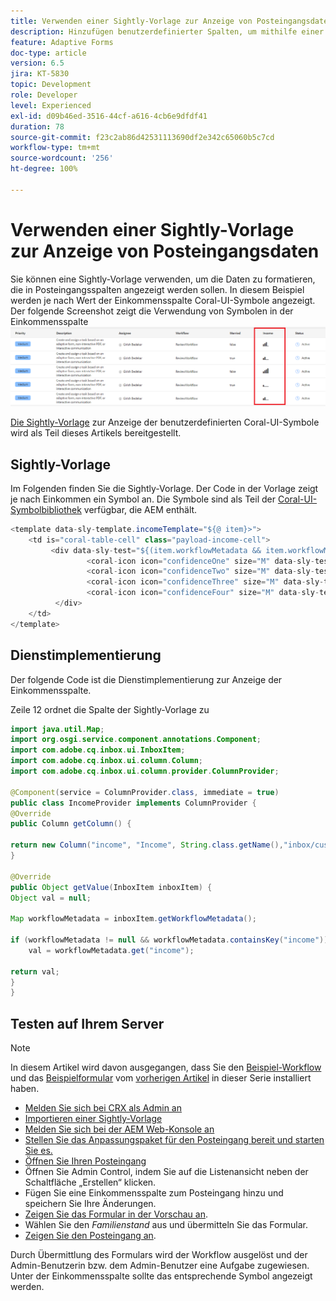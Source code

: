 ```yaml
---
title: Verwenden einer Sightly-Vorlage zur Anzeige von Posteingangsdaten
description: Hinzufügen benutzerdefinierter Spalten, um mithilfe einer Sightly-Vorlage zusätzliche Daten aus einem Workflow anzuzeigen
feature: Adaptive Forms
doc-type: article
version: 6.5
jira: KT-5830
topic: Development
role: Developer
level: Experienced
exl-id: d09b46ed-3516-44cf-a616-4cb6e9dfdf41
duration: 78
source-git-commit: f23c2ab86d42531113690df2e342c65060b5c7cd
workflow-type: tm+mt
source-wordcount: '256'
ht-degree: 100%

---
```


# Verwenden einer Sightly-Vorlage zur Anzeige von Posteingangsdaten

Sie können eine Sightly-Vorlage verwenden, um die Daten zu formatieren, die in Posteingangsspalten angezeigt werden sollen. In diesem Beispiel werden je nach Wert der Einkommensspalte Coral-UI-Symbole angezeigt. Der folgende Screenshot zeigt die Verwendung von Symbolen in der Einkommensspalte
![income-icons](assets/income-column.PNG)

[Die Sightly-Vorlage](assets/sightly-template.zip) zur Anzeige der benutzerdefinierten Coral-UI-Symbole wird als Teil dieses Artikels bereitgestellt.

## Sightly-Vorlage

Im Folgenden finden Sie die Sightly-Vorlage. Der Code in der Vorlage zeigt je nach Einkommen ein Symbol an. Die Symbole sind als Teil der [Coral-UI-Symbolbibliothek](https://helpx.adobe.com/de/experience-manager/6-3/sites/developing/using/reference-materials/coral-ui/coralui3/Coral.Icon.html#availableIcons) verfügbar, die AEM enthält.

```java
<template data-sly-template.incomeTemplate="${@ item}>">
    <td is="coral-table-cell" class="payload-income-cell">
         <div data-sly-test="${(item.workflowMetadata && item.workflowMetadata.income)}" data-sly-set.income ="${item.workflowMetadata.income}">
                 <coral-icon icon="confidenceOne" size="M" data-sly-test="${income >=0 && income <10000}"></coral-icon>
                 <coral-icon icon="confidenceTwo" size="M" data-sly-test="${income >=10000 && income <100000}"></coral-icon>
                 <coral-icon icon="confidenceThree" size="M" data-sly-test="${income >=100000 && income <500000}"></coral-icon>
                 <coral-icon icon="confidenceFour" size="M" data-sly-test="${income >=500000}"></coral-icon>
          </div>
    </td>
</template>
```

## Dienstimplementierung

Der folgende Code ist die Dienstimplementierung zur Anzeige der Einkommensspalte.

Zeile 12 ordnet die Spalte der Sightly-Vorlage zu

```java
import java.util.Map;
import org.osgi.service.component.annotations.Component;
import com.adobe.cq.inbox.ui.InboxItem;
import com.adobe.cq.inbox.ui.column.Column;
import com.adobe.cq.inbox.ui.column.provider.ColumnProvider;

@Component(service = ColumnProvider.class, immediate = true)
public class IncomeProvider implements ColumnProvider {
@Override
public Column getColumn() {

return new Column("income", "Income", String.class.getName(),"inbox/customization/column-templates.html", "incomeTemplate");
}

@Override
public Object getValue(InboxItem inboxItem) {
Object val = null;

Map workflowMetadata = inboxItem.getWorkflowMetadata();

if (workflowMetadata != null && workflowMetadata.containsKey("income"))
    val = workflowMetadata.get("income");

return val;
}
}
```

## Testen auf Ihrem Server

>[!NOTE]
>
>In diesem Artikel wird davon ausgegangen, dass Sie den [Beispiel-Workflow](assets/review-workflow.zip) und das [Beispielformular](assets/snap-form.zip) vom [vorherigen Artikel](https://experienceleague.adobe.com/docs/experience-manager-learn/forms/inbox-customization/add-married-column.html?lang=de) in dieser Serie installiert haben.

* [Melden Sie sich bei CRX als Admin an](http://localhost:4502/crx/de/index.jsp)
* [Importieren einer Sightly-Vorlage](assets/sightly-template.zip)
* [Melden Sie sich bei der AEM Web-Konsole an](http://localhost:4502/system/console/bundles)
* [Stellen Sie das Anpassungspaket für den Posteingang bereit und starten Sie es.](assets/income-column-customization.jar)
* [Öffnen Sie Ihren Posteingang](http://localhost:4502/aem/inbox)
* Öffnen Sie Admin Control, indem Sie auf die Listenansicht neben der Schaltfläche „Erstellen“ klicken.
* Fügen Sie eine Einkommensspalte zum Posteingang hinzu und speichern Sie Ihre Änderungen.
* [Zeigen Sie das Formular in der Vorschau an](http://localhost:4502/content/dam/formsanddocuments/snapform/jcr:content?wcmmode=disabled). 
* Wählen Sie den _Familienstand_ aus und übermitteln Sie das Formular.
* [Zeigen Sie den Posteingang an](http://localhost:4502/aem/inbox).

Durch Übermittlung des Formulars wird der Workflow ausgelöst und der Admin-Benutzerin bzw. dem Admin-Benutzer eine Aufgabe zugewiesen. Unter der Einkommensspalte sollte das entsprechende Symbol angezeigt werden.
